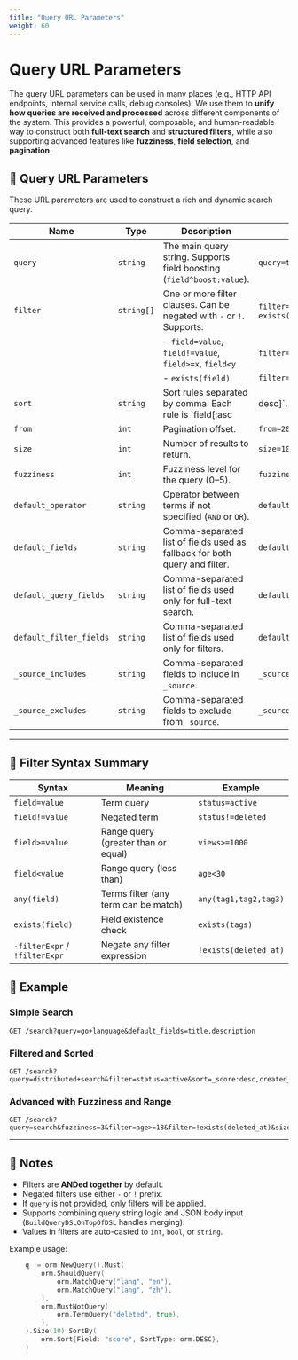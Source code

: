 ```yaml
---
title: "Query URL Parameters"
weight: 60
---
```


# Query URL Parameters

The query URL parameters can be used in many places (e.g., HTTP API endpoints, internal service calls, debug consoles). 
We use them to **unify how queries are received and processed** across different components of the system. 
This provides a powerful, composable, and human-readable way to construct both **full-text search** and **structured filters**, 
while also supporting advanced features like **fuzziness**, **field selection**, and **pagination**.

## 🔧 Query URL Parameters

These URL parameters are used to construct a rich and dynamic search query.

| Name                   | Type         | Description                                                                 | Example                                                                 |
|------------------------|--------------|-----------------------------------------------------------------------------|-------------------------------------------------------------------------|
| `query`                | `string`     | The main query string. Supports field boosting (`field^boost:value`).      | `query=title^2:search engine`                                           |
| `filter`               | `string[]`   | One or more filter clauses. Can be negated with `-` or `!`. Supports:      | `filter=status:active`, `filter=-exists(deleted_at)`                   |
|                        |              | - `field=value`, `field!=value`, `field>=x`, `field<y`                     | `filter=age>=18`, `filter=tag!=archived`                                |
|                        |              | - `exists(field)`                                                           | `filter=exists(status)`                                                |
| `sort`                 | `string`     | Sort rules separated by comma. Each rule is `field[:asc|desc]`.            | `sort=published_at:desc,_score`                                         |
| `from`                 | `int`        | Pagination offset.                                                          | `from=20`                                                               |
| `size`                 | `int`        | Number of results to return.                                                | `size=10`                                                               |
| `fuzziness`            | `int`        | Fuzziness level for the query (0–5).                                        | `fuzziness=3`                                                           |
| `default_operator`     | `string`     | Operator between terms if not specified (`AND` or `OR`).                   | `default_operator=AND`                                                 |
| `default_fields`       | `string`     | Comma-separated list of fields used as fallback for both query and filter. | `default_fields=title,description`                                     |
| `default_query_fields` | `string`     | Comma-separated list of fields used only for full-text search.             | `default_query_fields=title,body`                                      |
| `default_filter_fields`| `string`     | Comma-separated list of fields used only for filters.                      | `default_filter_fields=status,tag`                                     |
| `_source_includes`     | `string`     | Comma-separated fields to include in `_source`.                            | `_source_includes=title,author`                                        |
| `_source_excludes`     | `string`     | Comma-separated fields to exclude from `_source`.                          | `_source_excludes=internal_notes,raw_data`                              |

---

## 🧠 Filter Syntax Summary

| Syntax                        | Meaning                              | Example               |
|-------------------------------|--------------------------------------|-----------------------|
| `field=value`                 | Term query                           | `status=active`       |
| `field!=value`                | Negated term                         | `status!=deleted`     |
| `field>=value`                | Range query (greater than or equal)  | `views>=1000`         |
| `field<value`                 | Range query (less than)              | `age<30`              |
| `any(field)`                  | Terms filter (any term can be match) | `any(tag1,tag2,tag3)` |
| `exists(field)`               | Field existence check                | `exists(tags)`        |
| `-filterExpr` / `!filterExpr` | Negate any filter expression         | `!exists(deleted_at)` |



## 🚀 Example

### Simple Search
```
GET /search?query=go+language&default_fields=title,description
```

### Filtered and Sorted
```
GET /search?query=distributed+search&filter=status=active&sort=_score:desc,created_at:desc
```

### Advanced with Fuzziness and Range
```
GET /search?query=search&fuzziness=3&filter=age>=18&filter=!exists(deleted_at)&size=20
```

---

## 🧩 Notes

- Filters are **ANDed together** by default.
- Negated filters use either `-` or `!` prefix.
- If `query` is not provided, only filters will be applied.
- Supports combining query string logic and JSON body input (`BuildQueryDSLOnTopOfDSL` handles merging).
- Values in filters are auto-casted to `int`, `bool`, or `string`.

Example usage:
```go
	q := orm.NewQuery().Must(
		orm.ShouldQuery(
			orm.MatchQuery("lang", "en"),
			orm.MatchQuery("lang", "zh"),
		),
		orm.MustNotQuery(
			orm.TermQuery("deleted", true),
		),
	).Size(10).SortBy(
		orm.Sort{Field: "score", SortType: orm.DESC},
	)
```
